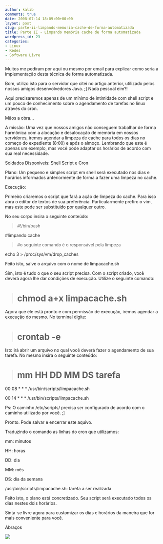 ```yaml
---
author: kalib
comments: true
date: 2008-07-14 18:09:00+00:00
layout: post
slug: parte-ii-limpando-memoria-cache-de-forma-automatizada
title: Parte II - Limpando memória cache de forma automatizada
wordpress_id: 23
categories:
- Linux
- Redes
- Software Livre
---
```


Muitos me pediram por aqui ou mesmo por email para explicar como seria a implementação desta técnica de forma automatizada.  

  

Bom, utilizo isto para o servidor que citei no artigo anterior, utilizado pelos nossos amigos desenvolvedores Java. ;] Nada pessoal eim?!




Aqui precisaremos apenas de um mínimo de intimidade com shell script e um pouco de conhecimento sobre o agendamento de tarefas no linux através do cron.




Mãos a obra...




A missão: Uma vez que nossos amigos não conseguem trabalhar de forma harmônica com a alocação e desalocação de memória em nossos servidores, iremos agendar a limpeza de cache para todos os dias no começo do expediente (8:00) e após o almoço. Lembrando que este é apenas um exemplo, mas você pode adaptar os horários de acordo com sua real necessidade.




Soldados Disponíveis: Shell Script e Cron




Plano: Um pequeno e simples script em shell será executado nos dias e horários informados anteriormente de forma a fazer uma limpeza no cache.




Execução:




Primeiro criaremos o script que fará a ação de limpeza do cache. Para isso abra o editor de textos de sua preferência. Particularmente prefiro o vim, mas este pode ser substituido por qualquer outro.




No seu corpo insira o seguinte conteúdo:




> #!/bin/bash  

#limpando cache
> 
> 

> 
> #o seguinte comando é o responsável pela limpeza  

echo 3 > /proc/sys/vm/drop_caches
> 
> 





Feito isto, salve o arquivo com o nome de limpacache.sh




Sim, isto é tudo o que o seu script precisa. Com o script criado, você deverá agora lhe dar condições de execução. Utilize o seguinte comando:




> # chmod a+x limpacache.sh
> 
> 

> 
> 





Agora que ele está pronto e com permissão de execução, iremos agendar a execução do mesmo. No terminal digite:




> # crontab -e
> 
> 





Isto irá abrir um arquivo no qual você deverá fazer o agendamento de sua tarefa. No mesmo insira o seguinte conteúdo:




> # mm HH DD MM DS tarefa  

00 08 * * * /usr/bin/scripts/limpacache.sh  

00 14 * * * /usr/bin/scripts/limpacache.sh
> 
> 





Ps: O caminho /etc/scripts/ precisa ser configurado de acordo com o caminho utilizado por você. ;]




Pronto. Pode salvar e encerrar este aquivo.




Traduzindo o comando as linhas do cron que utilizamos:




mm: minutos  

HH: horas  

DD: dia  

MM: mês  

DS: dia da semana  

/usr/bin/scripts/limpacache.sh: tarefa a ser realizada




Feito isto, o plano está concretizado. Seu script será executado todos os dias nestes dois horários. 




Sinta-se livre agora para customizar os dias e horários da maneira que for mais conveniente para você.




Abraços




[![](http://img376.imageshack.us/img376/8000/userbar635980sd7.gif)](http://img376.imageshack.us/img376/8000/userbar635980sd7.gif)



